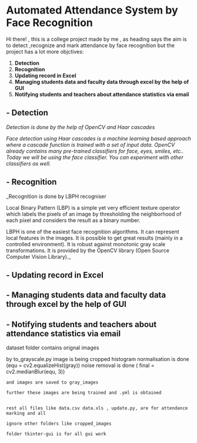 # **Automated Attendance System by Face Recognition**

Hi there! , this is a college project made by me , as heading says the aim is to detect ,recognize and mark attendance by face recognition but the project has a lot more objctives:

1. **Detection**
2. **Recognition**
3. **Updating record in Excel**
4. **Managing students data and faculty data through excel by the help of GUI**
5. **Notifying students and teachers about attendance statistics via email**

## - **Detection**

_Detection is done by the help of OpenCV and Haar cascades_

_Face detection using Haar cascades is a machine learning based approach where a cascade function is trained with a set of input data. OpenCV already contains many pre-trained classifiers for face, eyes, smiles, etc.. Today we will be using the face classifier. You can experiment with other classifiers as well._

## - **Recognition**

\_Recognition is done by LBPH recogniser

Local Binary Pattern (LBP) is a simple yet very efficient texture operator which labels the pixels of an image by thresholding the neighborhood of each pixel and considers the result as a binary number.

LBPH is one of the easiest face recognition algorithms.
It can represent local features in the images.
It is possible to get great results (mainly in a controlled environment).
It is robust against monotonic gray scale transformations.
It is provided by the OpenCV library (Open Source Computer Vision Library).\_

## - **Updating record in Excel**

## - **Managing students data and faculty data through excel by the help of GUI**

## - **Notifying students and teachers about attendance statistics via email**

dataset folder contains orignal images

by to_grayscale.py
image is being cropped
histogram normalisation is done (equ = cv2.equalizeHist(gray))
noise removal is done ( final = cv2.medianBlur(equ, 3))

    and images are saved to gray_images

    further these images are being trained and .yml is obtained


    rest all files like data.csv data.xls , update.py, are for attendance marking and all

    ignore other folders like cropped_images

    folder tkinter-gui is for all gui work
